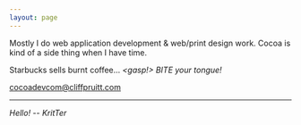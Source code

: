 ```yaml
---
layout: page
---
```




Mostly I do web application development & web/print design work.
Cocoa is kind of a side thing when I have time.

Starbucks sells burnt coffee... *<gasp!> BITE your tongue!*

cocoadevcom@cliffpruitt.com

----

*Hello! -- KritTer*
